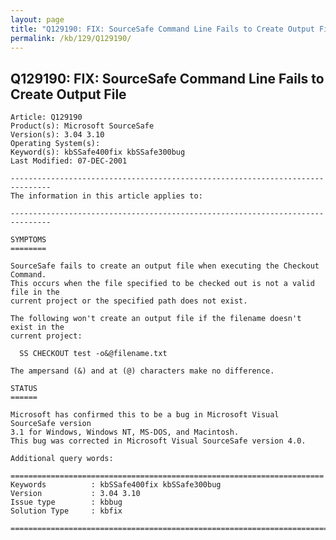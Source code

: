 ```yaml
---
layout: page
title: "Q129190: FIX: SourceSafe Command Line Fails to Create Output File"
permalink: /kb/129/Q129190/
---
```


## Q129190: FIX: SourceSafe Command Line Fails to Create Output File

	Article: Q129190
	Product(s): Microsoft SourceSafe
	Version(s): 3.04 3.10
	Operating System(s): 
	Keyword(s): kbSSafe400fix kbSSafe300bug
	Last Modified: 07-DEC-2001
	
	-------------------------------------------------------------------------------
	The information in this article applies to:
	
	-------------------------------------------------------------------------------
	
	SYMPTOMS
	========
	
	SourceSafe fails to create an output file when executing the Checkout Command.
	This occurs when the file specified to be checked out is not a valid file in the
	current project or the specified path does not exist.
	
	The following won't create an output file if the filename doesn't exist in the
	current project:
	
	  SS CHECKOUT test -o&@filename.txt
	
	The ampersand (&) and at (@) characters make no difference.
	
	STATUS
	======
	
	Microsoft has confirmed this to be a bug in Microsoft Visual SourceSafe version
	3.1 for Windows, Windows NT, MS-DOS, and Macintosh.
	This bug was corrected in Microsoft Visual SourceSafe version 4.0.
	
	Additional query words:
	
	======================================================================
	Keywords          : kbSSafe400fix kbSSafe300bug 
	Version           : 3.04 3.10
	Issue type        : kbbug
	Solution Type     : kbfix
	
	=============================================================================
	
